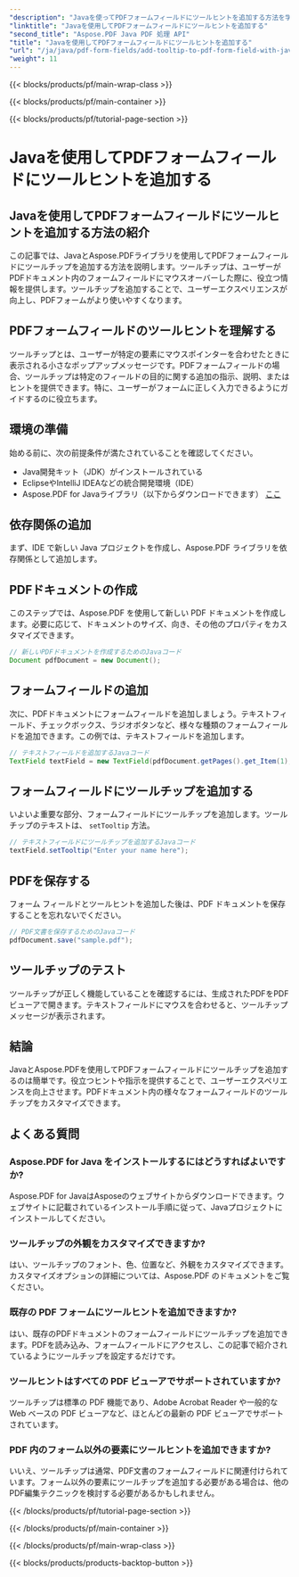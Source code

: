 ```yaml
---
"description": "Javaを使ってPDFフォームフィールドにツールヒントを追加する方法を学びましょう。Aspose.PDF for Java APIを使ったステップバイステップガイドです。"
"linktitle": "Javaを使用してPDFフォームフィールドにツールヒントを追加する"
"second_title": "Aspose.PDF Java PDF 処理 API"
"title": "Javaを使用してPDFフォームフィールドにツールヒントを追加する"
"url": "/ja/java/pdf-form-fields/add-tooltip-to-pdf-form-field-with-java/"
"weight": 11
---
```


{{< blocks/products/pf/main-wrap-class >}}

{{< blocks/products/pf/main-container >}}

{{< blocks/products/pf/tutorial-page-section >}}

# Javaを使用してPDFフォームフィールドにツールヒントを追加する


## Javaを使用してPDFフォームフィールドにツールヒントを追加する方法の紹介

この記事では、JavaとAspose.PDFライブラリを使用してPDFフォームフィールドにツールチップを追加する方法を説明します。ツールチップは、ユーザーがPDFドキュメント内のフォームフィールドにマウスオーバーした際に、役立つ情報を提供します。ツールチップを追加することで、ユーザーエクスペリエンスが向上し、PDFフォームがより使いやすくなります。

## PDFフォームフィールドのツールヒントを理解する

ツールチップとは、ユーザーが特定の要素にマウスポインターを合わせたときに表示される小さなポップアップメッセージです。PDFフォームフィールドの場合、ツールチップは特定のフィールドの目的に関する追加の指示、説明、またはヒントを提供できます。特に、ユーザーがフォームに正しく入力できるようにガイドするのに役立ちます。

## 環境の準備

始める前に、次の前提条件が満たされていることを確認してください。

- Java開発キット（JDK）がインストールされている
- EclipseやIntelliJ IDEAなどの統合開発環境（IDE）
- Aspose.PDF for Javaライブラリ（以下からダウンロードできます） [ここ](https://releases.aspose.com/pdf/java/)

## 依存関係の追加

まず、IDE で新しい Java プロジェクトを作成し、Aspose.PDF ライブラリを依存関係として追加します。

## PDFドキュメントの作成

このステップでは、Aspose.PDF を使用して新しい PDF ドキュメントを作成します。必要に応じて、ドキュメントのサイズ、向き、その他のプロパティをカスタマイズできます。

```java
// 新しいPDFドキュメントを作成するためのJavaコード
Document pdfDocument = new Document();
```

## フォームフィールドの追加

次に、PDFドキュメントにフォームフィールドを追加しましょう。テキストフィールド、チェックボックス、ラジオボタンなど、様々な種類のフォームフィールドを追加できます。この例では、テキストフィールドを追加します。

```java
// テキストフィールドを追加するJavaコード
TextField textField = new TextField(pdfDocument.getPages().get_Item(1), new Rectangle(100, 100, 200, 30));
```

## フォームフィールドにツールチップを追加する

いよいよ重要な部分、フォームフィールドにツールチップを追加します。ツールチップのテキストは、 `setTooltip` 方法。

```java
// テキストフィールドにツールチップを追加するJavaコード
textField.setTooltip("Enter your name here");
```

## PDFを保存する

フォーム フィールドとツールヒントを追加した後は、PDF ドキュメントを保存することを忘れないでください。

```java
// PDF文書を保存するためのJavaコード
pdfDocument.save("sample.pdf");
```

## ツールチップのテスト

ツールチップが正しく機能していることを確認するには、生成されたPDFをPDFビューアで開きます。テキストフィールドにマウスを合わせると、ツールチップメッセージが表示されます。

## 結論

JavaとAspose.PDFを使用してPDFフォームフィールドにツールチップを追加するのは簡単です。役立つヒントや指示を提供することで、ユーザーエクスペリエンスを向上させます。PDFドキュメント内の様々なフォームフィールドのツールチップをカスタマイズできます。

## よくある質問

### Aspose.PDF for Java をインストールするにはどうすればよいですか?

Aspose.PDF for JavaはAsposeのウェブサイトからダウンロードできます。ウェブサイトに記載されているインストール手順に従って、Javaプロジェクトにインストールしてください。

### ツールチップの外観をカスタマイズできますか?

はい、ツールチップのフォント、色、位置など、外観をカスタマイズできます。カスタマイズオプションの詳細については、Aspose.PDF のドキュメントをご覧ください。

### 既存の PDF フォームにツールヒントを追加できますか?

はい、既存のPDFドキュメントのフォームフィールドにツールチップを追加できます。PDFを読み込み、フォームフィールドにアクセスし、この記事で紹介されているようにツールチップを設定するだけです。

### ツールヒントはすべての PDF ビューアでサポートされていますか?

ツールチップは標準の PDF 機能であり、Adobe Acrobat Reader や一般的な Web ベースの PDF ビューアなど、ほとんどの最新の PDF ビューアでサポートされています。

### PDF 内のフォーム以外の要素にツールヒントを追加できますか?

いいえ、ツールチップは通常、PDF文書のフォームフィールドに関連付けられています。フォーム以外の要素にツールチップを追加する必要がある場合は、他のPDF編集テクニックを検討する必要があるかもしれません。

{{< /blocks/products/pf/tutorial-page-section >}}

{{< /blocks/products/pf/main-container >}}

{{< /blocks/products/pf/main-wrap-class >}}

{{< blocks/products/products-backtop-button >}}